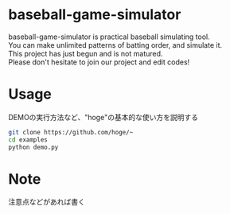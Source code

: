 # baseball-game-simulator
baseball-game-simulator is practical baseball simulating tool.  
You can make unlimited patterns of batting order, and simulate it.  
This project has just begun and is not matured.  
Please don't hesitate to join our project and edit codes!  

# Usage

DEMOの実行方法など、"hoge"の基本的な使い方を説明する

```bash
git clone https://github.com/hoge/~
cd examples
python demo.py
```

# Note

注意点などがあれば書く
